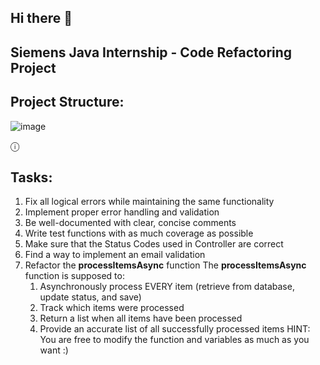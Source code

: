 ## Hi there 👋


## Siemens Java Internship - Code Refactoring Project

##  Project Structure:

![image](https://github.com/user-attachments/assets/ab45f225-ff1f-4ff7-bbaa-3d5d0c21e7b1)

ⓘ
##  Tasks:
1. Fix all logical errors while maintaining the same functionality
2. Implement proper error handling and validation
3. Be well-documented with clear, concise comments
4. Write test functions with as much coverage as possible
5. Make sure that the Status Codes used in Controller are correct
6. Find a way to implement an email validation
7. Refactor the **processItemsAsync** function
    The **processItemsAsync** function is supposed to:
      1. Asynchronously process EVERY item (retrieve from database, update status, and save)
      2. Track which items were processed
      3. Return a list when all items have been processed
      4. Provide an accurate list of all successfully processed items
      HINT: You are free to modify the function and variables as much as you want :)

